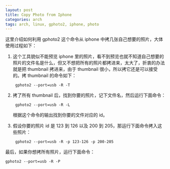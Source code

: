 ```yaml
---
layout: post
title: Copy Photo from Iphone
categories: arch
tags: arch, linux, gphoto2, iphone, photo
---
```


这里介绍如何利用 gphoto2 这个命令从 iphone 中拷几张自己想要的照片，大体使用过程如下：

1. 这个工具貌似不能预览 iphone 里的照片，看不到预览也就不知道自己想要的照片的文件名是什么，但又不想把所有的照片都拷进来，太大了，折衷的办法就是把 thumbnail 拷进来，由于 thumbnail 很小，所以拷它还是可以接受的。拷 thumbnail 的命令如下：

        gphoto2 --port=usb -R -T

2. 拷了所有 thumbnail 后，找到你要的照片，记下文件名，然后运行下面命令：

        gphoto2 --port=usb -R -L

    根据这个命令的输出找到你要的文件对应的 id。

3. 假设你要的照片 id 是 123 到 126 以及 200 到 205，那运行下面命令拷入这些照片：

        gphoto2 --port=usb -R -p 123-126 -p 200-205

最后，如果你想拷所有照片，运行下面命令：

    gphoto2 --port=usb -R -P

